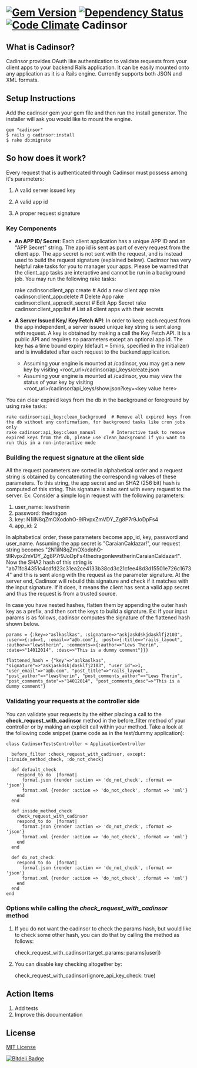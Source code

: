 [![Gem Version](https://badge.fury.io/rb/cadinsor.png)](http://badge.fury.io/rb/cadinsor)
[![Dependency Status](https://gemnasium.com/lewstherin/cadinsor.png)](https://gemnasium.com/lewstherin/cadinsor)
[![Code Climate](https://codeclimate.com/github/lewstherin/cadinsor.png)](https://codeclimate.com/github/lewstherin/cadinsor)
Cadinsor
===
## What is Cadinsor?
Cadinsor provides OAuth like authentication to validate requests from your client apps to your backend Rails application. It can be easily mounted onto any application as it is a Rails engine. Currently supports both JSON and XML formats.

## Setup Instructions
  Add the cadinsor gem your gem file and then run the install generator. The installer will ask you would like to mount the engine.


    gem "cadinsor"
    $ rails g cadinsor:install
    $ rake db:migrate

## So how does it work?
Every request that is authenticated through Cadinsor must possess among it's parameters:

  1. A valid server issued key

  2. A valid app id

  3. A proper request signature

### Key Components
  * **An APP ID/ Secret**: Each client application has a unique APP ID and an "APP Secret" string. The app id is sent as part of every request from the client app. The app secret is not sent with the request, and is instead used to build the request signature (explained below).
  Cadinsor has very helpful rake tasks for you to manager your apps. Please be warned that the client_app tasks are interactive and cannot be run in a background job. You may run the following rake tasks:

      rake cadinsor:client_app:create         # Add a new client app
      rake cadinsor:client_app:delete         # Delete App
      rake cadinsor:client_app:edit_secret    # Edit App Secret
      rake cadinsor:client_app:list           # List all client apps with their secrets

  * **A Server Issued Key/ Key Fetch API**: In order to keep each request from the app independent, a server issued unique key string is sent along with request. A key is obtained by making a call the Key Fetch API. It is a public API and requires no parameters except an optional app id. The key has a time bound expiry (default = 5mins, specified in the initializer) and is invalidated after each request to the backend application.

    + Assuming your engine is mounted at /cadinsor, you may get a new key by visiting <root_url>/cadinsor/api_keys/create.json
    + Assuming your engine is mounted at /cadinsor, you may view the status of your key by visiting <root_url>/cadinsor/api_keys/show.json?key=<key value here\>

You can clear expired keys from the db in the background or foreground by using rake tasks:

    rake cadinsor:api_key:clean_background  # Remove all expired keys from the db without any confirmation, for background tasks like cron jobs only
    rake cadinsor:api_key:clean_manual      # Interactive task to remove expired keys from the db, please use clean_background if you want to run this in a non-interactive mode


### Building the request signature at the client side
All the request parameters are sorted in alphabetical order and a request string is obtained by concatenating the corresponding values of these parameters. To this string, the app secret and an SHA2 (256 bit) hash is computed of this string. This signature is also sent with every request to the server.
Ex: Consider a simple login request with the following parameters:

  1. user_name: lewstherin
  2. password: thedragon
  3. key: N1ilN8qZmOXodohO-9IRvpxZmVDY_Zg8P7r9JoDpFs4
  4. app_id: 2

In alphabetical order, these parameters become app_id, key, password and user_name. Assuming the app secret is "CaraianCaldazar!", our request string becomes "2N1ilN8qZmOXodohO-9IRvpxZmVDY_Zg8P7r9JoDpFs4thedragonlewstherinCaraianCaldazar!". Now the SHA2 hash of this string is "ab71fc84351c4cdfd23c31ea2ce4133b38cd3c21cfee48d3d15501e726c16734" and this is sent along with the request as the parameter signature.
At the server end, Cadinsor will rebuild this signature and check if it matches with the input signature. If it does, it means the client has sent a valid app secret and thus the request is from a trusted source.

In case you have nested hashes, flatten them by appending the outer hash key as a prefix, and then sort the keys to build a signature.
Ex: If your input params is as follows, cadinsor computes the signature of the flattened hash shown below.

    params = {:key=>"aslkaslkas", :signature=>"askjaskdskjdasklfj2103", :user=>{:id=>1, :email=>"a@b.com"}, :post=>{:title=>"rails_layout", :author=>"lewstherin", :comments=>{:author=>"Lews Therin", :date=>"14012014", :desc=>"This is a dummy comment"}}}

    flattened_hash = {"key"=>"aslkaslkas", "signature"=>"askjaskdskjdasklfj2103", "user_id"=>1, "user_email"=>"a@b.com", "post_title"=>"rails_layout", "post_author"=>"lewstherin", "post_comments_author"=>"Lews Therin", "post_comments_date"=>"14012014", "post_comments_desc"=>"This is a dummy comment"}

### Validating your requests at the controller side

You can validate your requests by the either placing a call to the **check_request_with_cadinsor** method in the before_filter method of your controller or by making an explicit call within your method. Take a look at the following code snippet (same code as in the test/dummy application):

    class CadinsorTestsController < ApplicationController

      before_filter :check_request_with_cadinsor, except: [:inside_method_check, :do_not_check]

      def default_check
        respond_to do  |format|
          format.json {render :action => 'do_not_check', :format => 'json'}
          format.xml {render :action => 'do_not_check', :format => 'xml'}
        end
      end

      def inside_method_check
        check_request_with_cadinsor
        respond_to do  |format|
          format.json {render :action => 'do_not_check', :format => 'json'}
          format.xml {render :action => 'do_not_check', :format => 'xml'}
        end
      end

      def do_not_check
        respond_to do  |format|
          format.json {render :action => 'do_not_check', :format => 'json'}
          format.xml {render :action => 'do_not_check', :format => 'xml'}
        end
      end
    end

### Options while calling the *check_request_with_cadinsor* method

  1. If you do not want the cadinsor to check the params hash, but would like to check some other hash, you can do that by calling the method as follows:

        check_request_with_cadinsor(target_params: params[user])

  2. You can disable key checking altogether by:

        check_request_with_cadinsor(ignore_api_key_check: true)

## Action Items

  1. Add tests
  2. Improve this documentation

## License
[MIT License](http://opensource.org/licenses/MIT)

[![Bitdeli Badge](https://d2weczhvl823v0.cloudfront.net/lewstherin/cadinsor/trend.png)](https://bitdeli.com/free "Bitdeli Badge")

